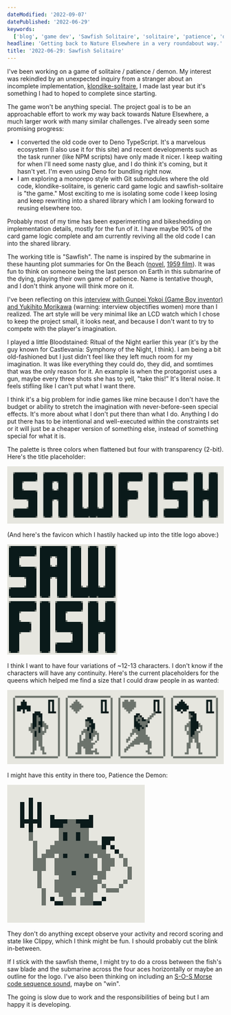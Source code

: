 ```yaml
---
dateModified: '2022-09-07'
datePublished: '2022-06-29'
keywords:
  ['blog', 'game dev', 'Sawfish Solitaire', 'solitaire', 'patience', 'demon']
headline: 'Getting back to Nature Elsewhere in a very roundabout way.'
title: '2022-06-29: Sawfish Solitaire'
---
```


I've been working on a game of solitaire / patience / demon. My interest was
rekindled by an unexpected inquiry from a stranger about an incomplete
implementation,
[klondike-solitaire](https://github.com/oidoid/klondike-solitaire), I made last
year but it's something I had to hoped to complete since starting.

The game won't be anything special. The project goal is to be an approachable
effort to work my way back towards Nature Elsewhere, a much larger work with
many similar challenges. I've already seen some promising progress:

- I converted the old code over to Deno TypeScript. It's a marvelous ecosystem
  (I also use it for this site) and recent developments such as the task runner
  (like NPM scripts) have only made it nicer. I keep waiting for when I'll need
  some nasty glue, and I do think it's coming, but it hasn't yet. I'm even using
  Deno for bundling right now.
- I am exploring a monorepo style with Git submodules where the old code,
  klondike-solitaire, is generic card game logic and sawfish-solitaire is "the
  game." Most exciting to me is isolating some code I keep losing and keep
  rewriting into a shared library which I am looking forward to reusing
  elsewhere too.

Probably most of my time has been experimenting and bikeshedding on
implementation details, mostly for the fun of it. I have maybe 90% of the card
game logic complete and am currently reviving all the old code I can into the
shared library.

The working title is "Sawfish". The name is inspired by the submarine in these
haunting plot summaries for On the Beach
([novel](https://en.wikipedia.org/wiki/On_the_Beach_(novel)#Plot),
[1959 film](https://en.wikipedia.org/wiki/On_the_Beach_(1959_film)#Plot)). It
was fun to think on someone being the last person on Earth in this submarine of
the dying, playing their own game of patience. Name is tentative though, and I
don't think anyone will think more on it.

I've been reflecting on this
[interview with Gunpei Yokoi (Game Boy inventor) and Yukihito Morikawa](https://shmuplations.com/yokoi/)
(warning: interview objectifies women) more than I realized. The art style will
be very minimal like an LCD watch which I chose to keep the project small, it
looks neat, and because I don't want to try to compete with the player's
imagination.

I played a little Bloodstained: Ritual of the Night earlier this year (it's by
the guy known for Castlevania: Symphony of the Night, I think). I am being a bit
old-fashioned but I just didn't feel like they left much room for my
imagination. It was like everything they could do, they did, and somtimes that
was the only reason for it. An example is when the protagonist uses a gun, maybe
every three shots she has to yell, "take this!" It's literal noise. It feels
stifling like I can't put what I want there.

I think it's a big problem for indie games like mine because I don't have the
budget or ability to stretch the imagination with never-before-seen special
effects. It's more about what I don't put there than what I do. Anything I do
put there has to be intentional and well-executed within the constraints set or
it will just be a cheaper version of something else, instead of something
special for what it is.

The palette is three colors when flattened but four with transparency (2-bit).
Here's the title placeholder:

![Title logo.](sawfish-logo.png)

(And here's the favicon which I hastily hacked up into the title logo above:)

<img src=sawfish-favicon.png width=256 height=256 alt="Sawfish favicon.">

I think I want to have four variations of ~12-13 characters. I don't know if the
characters will have any continuity. Here's the current placeholders for the
queens which helped me find a size that I could draw people in as wanted:

![Four queens.](sawfish-queens.png)

I might have this entity in there too, Patience the Demon:

![Patience the Demon.](patience-the-demon.gif)

They don't do anything except observe your activity and record scoring and state
like Clippy, which I think might be fun. I should probably cut the blink
in-between.

If I stick with the sawfish theme, I might try to do a cross between the fish's
saw blade and the submarine across the four aces horizontally or maybe an
outline for the logo. I've also been thinking on including an
[S-O-S Morse code sequence sound](https://www.youtube.com/watch?v=y7eNohjaDbs),
maybe on "win".

The going is slow due to work and the responsibilities of being but I am happy
it is developing.
